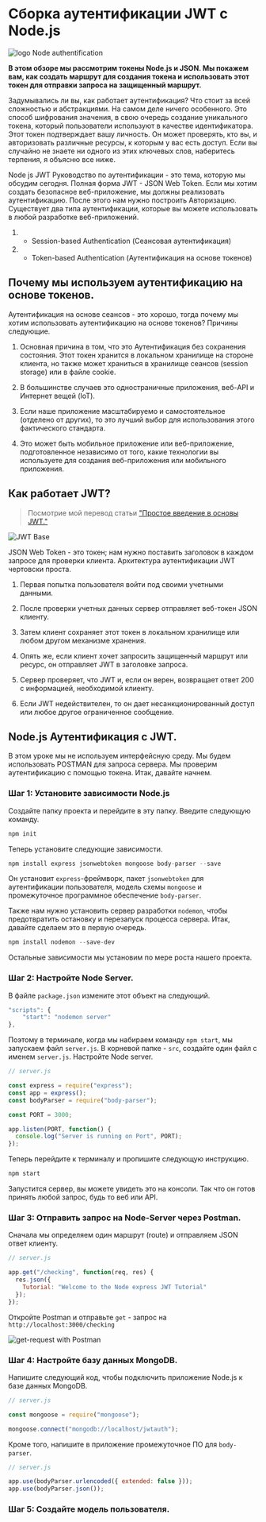 # Сборка аутентификации JWT с Node.js

![logo Node authentification](img/logo.jpg)

**В этом обзоре мы рассмотрим токены Node.js и JSON. Мы покажем вам, как создать маршрут для создания токена и использовать этот токен для отправки запроса на защищенный маршрут.**

Задумывались ли вы, как работает аутентификация? Что стоит за всей сложностью и абстракциями. На самом деле ничего особенного. Это способ шифрования значения, в свою очередь создание уникального токена, который пользователи используют в качестве идентификатора. Этот токен подтверждает вашу личность. Он может проверять, кто вы, и авторизовать различные ресурсы, к которым у вас есть доступ. Если вы случайно не знаете ни одного из этих ключевых слов, наберитесь терпения, я объясню все ниже.

Node js JWT Руководство по аутентификации - это тема, которую мы обсудим сегодня. Полная форма JWT - JSON Web Token. Если мы хотим создать безопасное веб-приложение, мы должны реализовать аутентификацию. После этого нам нужно построить Авторизацию. Существует два типа аутентификации, которые вы можете использовать в любой разработке веб-приложений.

1. - Session-based Authentication (Сеансовая аутентификация)

2. - Token-based Authentication (Аутентификация на основе токенов)

## Почему мы используем аутентификацию на основе токенов.

Аутентификация на основе сеансов - это хорошо, тогда почему мы хотим использовать аутентификацию на основе токенов? Причины следующие.

1. Основная причина в том, что это Аутентификация без сохранения состояния. Этот токен хранится в локальном хранилище на стороне клиента, но также может храниться в хранилище сеансов (session storage) или в файле cookie.

2. В большинстве случаев это одностраничные приложения, веб-API и Интернет вещей (IoT).

3. Если наше приложение масштабируемо и самостоятельное (отделено от других), то это лучший выбор для использования этого фактического стандарта.

4. Это может быть мобильное приложение или веб-приложение, подготовленное независимо от того, какие технологии вы используете для создания веб-приложения или мобильного приложения.

## Как работает JWT?

> Посмотрие мой перевод статьи ["Простое введение в основы JWT."](https://github.com/YaroslavW/trening-js/blob/master/Texts/JWT-Basics/simple_intro_to_jwt_basics.md)

![JWT Base](img/image-jwt-node-1.jpg)

JSON Web Token - это токен; нам нужно поставить заголовок в каждом запросе для проверки клиента. Архитектура аутентификации JWT чертовски проста.

1. Первая попытка пользователя войти под своими учетными данными.

2. После проверки учетных данных сервер отправляет веб-токен JSON клиенту.

3. Затем клиент сохраняет этот токен в локальном хранилище или любом другом механизме хранения.

4. Опять же, если клиент хочет запросить защищенный маршрут или ресурс, он отправляет JWT в заголовке запроса.

5. Сервер проверяет, что JWT и, если он верен, возвращает ответ 200 с информацией, необходимой клиенту.

6. Если JWT недействителен, то он дает несанкционированный доступ или любое другое ограниченное сообщение.

## Node.js Аутентификация c JWT.

В этом уроке мы не используем интерфейсную среду. Мы будем использовать POSTMAN для запроса сервера. Мы проверим аутентификацию с помощью токена. Итак, давайте начнем.

### Шаг 1: Установите зависимости Node.js

Создайте папку проекта и перейдите в эту папку. Введите следующую команду.

```javascript
npm init
```

Теперь установите следующие зависимости.

```javascript
npm install express jsonwebtoken mongoose body-parser --save
```

Он установит `express`-фреймворк, пакет `jsonwebtoken` для аутентификации пользователя, модель схемы `mongoose` и промежуточное программное обеспечение `body-parser`.

Также нам нужно установить сервер разработки `nodemon`, чтобы предотвратить остановку и перезапуск процесса сервера. Итак, давайте сделаем это в первую очередь.

```javascript
npm install nodemon --save-dev
```

Остальные зависимости мы установим по мере роста нашего проекта.

### Шаг 2: Настройте Node Server.

В файле `package.json` измените этот объект на следующий.

```javascript
"scripts": {
    "start": "nodemon server"
},
```

Поэтому в терминале, когда мы набираем команду `npm start`, мы запускаем файл `server.js`. В корневой папке - `src`, создайте один файл с именем `server.js`. Настройте Node server.

```javascript
// server.js

const express = require("express");
const app = express();
const bodyParser = require("body-parser");

const PORT = 3000;

app.listen(PORT, function() {
  console.log("Server is running on Port", PORT);
});
```

Теперь перейдите к терминалу и пропишите следующую инструкцию.

```javascript
npm start
```

Запустится сервер, вы можете увидеть это на консоли. Так что он готов принять любой запрос, будь то веб или API.

### Шаг 3: Отправить запрос на Node-Server через Postman.

Сначала мы определяем один маршрут (route) и отправляем JSON ответ клиенту.

```javascript
// server.js

app.get("/checking", function(req, res) {
  res.json({
    Tutorial: "Welcome to the Node express JWT Tutorial"
  });
});
```

Откройте Postman и отправьте `get` - запрос на `http://localhost:3000/checking`

![get-request with Postman](img/image-jwt-node-2.jpg)

### Шаг 4: Настройте базу данных MongoDB.

Напишите следующий код, чтобы подключить приложение Node.js к базе данных MongoDB.

```javascript
// server.js

const mongoose = require("mongoose");

mongoose.connect("mongodb://localhost/jwtauth");
```

Кроме того, напишите в приложение промежуточное ПО для `body-parser`.

```javascript
// server.js

app.use(bodyParser.urlencoded({ extended: false }));
app.use(bodyParser.json());
```

### Шаг 5: Создайте модель пользователя.
